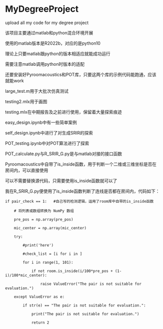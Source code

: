 # MyDegreeProject
upload all my code for my degree project

该项目主要通过matlab和python混合环境开展

使用的matlab版本是R2022b，对应的是python10

理论上只要matlab跟python的版本相适应就能成功运行

需要注意matlab调用python时版本的适配

还要安装好Pyroomacoustics和POT库，只要这两个库的示例代码能跑通，应该就能work

large_test.m用于大批次仿真测试

testing2.mlx用于画图

testing.mlx在中期报告及之前进行使用，保留着大量探索痕迹

easy_design.ipynb中有一些简单案例

self_design.ipynb中进行了对生成SRIR的探索

POT_testing.ipynb中对POT算法进行了探索

POT_calculate.py与R_SRIR_G.py是与matlab对接的接口函数

Pyroomacoustics中自带了is_inside函数，用于判断一个二维或三维坐标是否在房间内，可以直接使用

可以不需要替换源代码，只需要使用is_inside函数就可以了

我在R_SRIR_G.py便使用了is_inside函数判断了连线是否都在房间内，代码如下：

    if pair_check == 1:   #自己写的检测逻辑，运用了room库中自带的is_inside函数

        # 将列表或数组转换为 NumPy 数组
        
        pre_pos = np.array(pre_pos)
        
        mic_center = np.array(mic_center)
        
        try:
        
            #print('here')
            
            #check_list = [i for i in ]
            
            for i in range(1, 101):
            
                if not room.is_inside(i/100*pre_pos + (1-i)/100*mic_center):
                
                    raise ValueError("The pair is not suitable for evaluation.")
                    
        except ValueError as e:
        
            if str(e) == "The pair is not suitable for evaluation.":
            
                print("The pair is not suitable for evaluation.")
                
                return 2
                
